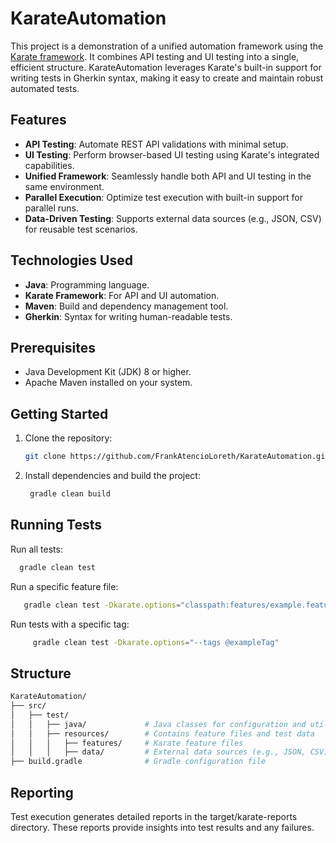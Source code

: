 # KarateAutomation

This project is a demonstration of a unified automation framework using the [Karate framework](https://github.com/karatelabs/karate). It combines API testing and UI testing into a single, efficient structure. KarateAutomation leverages Karate's built-in support for writing tests in Gherkin syntax, making it easy to create and maintain robust automated tests.

## Features

- **API Testing**: Automate REST API validations with minimal setup.
- **UI Testing**: Perform browser-based UI testing using Karate's integrated capabilities.
- **Unified Framework**: Seamlessly handle both API and UI testing in the same environment.
- **Parallel Execution**: Optimize test execution with built-in support for parallel runs.
- **Data-Driven Testing**: Supports external data sources (e.g., JSON, CSV) for reusable test scenarios.

## Technologies Used

- **Java**: Programming language.
- **Karate Framework**: For API and UI automation.
- **Maven**: Build and dependency management tool.
- **Gherkin**: Syntax for writing human-readable tests.

## Prerequisites

- Java Development Kit (JDK) 8 or higher.
- Apache Maven installed on your system.

## Getting Started

1. Clone the repository:
   ```bash
   git clone https://github.com/FrankAtencioLoreth/KarateAutomation.git
   ```
2. Install dependencies and build the project:
    ```bash
     gradle clean build
    ```
## Running Tests

Run all tests:
   ```bash
     gradle clean test
   ```
Run a specific feature file:
   ```bash
      gradle clean test -Dkarate.options="classpath:features/example.feature"
   ```
Run tests with a specific tag:
 ```bash
      gradle clean test -Dkarate.options="--tags @exampleTag"
   ```
## Structure
```bash
KarateAutomation/
├── src/
│   ├── test/
│   │   ├── java/             # Java classes for configuration and utilities
│   │   ├── resources/        # Contains feature files and test data
│   │   │   ├── features/     # Karate feature files
│   │   │   ├── data/         # External data sources (e.g., JSON, CSV)
├── build.gradle              # Gradle configuration file
```


## Reporting
Test execution generates detailed reports in the target/karate-reports directory. These reports provide insights into test results and any failures.